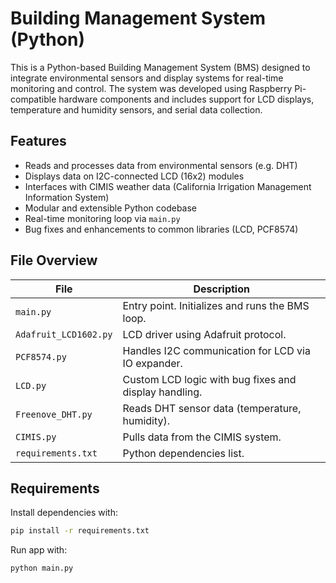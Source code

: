 # Building Management System (Python)

This is a Python-based Building Management System (BMS) designed to integrate environmental sensors and display systems for real-time monitoring and control. The system was developed using Raspberry Pi-compatible hardware components and includes support for LCD displays, temperature and humidity sensors, and serial data collection.

## Features

- Reads and processes data from environmental sensors (e.g. DHT)
- Displays data on I2C-connected LCD (16x2) modules
- Interfaces with CIMIS weather data (California Irrigation Management Information System)
- Modular and extensible Python codebase
- Real-time monitoring loop via `main.py`
- Bug fixes and enhancements to common libraries (LCD, PCF8574)

## File Overview

| File | Description |
|------|-------------|
| `main.py` | Entry point. Initializes and runs the BMS loop. |
| `Adafruit_LCD1602.py` | LCD driver using Adafruit protocol. |
| `PCF8574.py` | Handles I2C communication for LCD via IO expander. |
| `LCD.py` | Custom LCD logic with bug fixes and display handling. |
| `Freenove_DHT.py` | Reads DHT sensor data (temperature, humidity). |
| `CIMIS.py` | Pulls data from the CIMIS system. |
| `requirements.txt` | Python dependencies list. |

## Requirements

Install dependencies with:

```bash
pip install -r requirements.txt
```

Run app with:
```bash
python main.py
```
